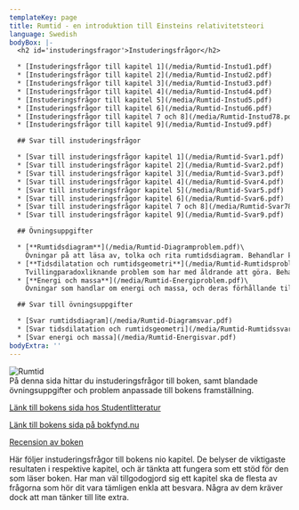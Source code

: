 ```yaml
---
templateKey: page
title: Rumtid - en introduktion till Einsteins relativitetsteori
language: Swedish
bodyBox: |-
  <h2 id='instuderingsfragor'>Instuderingsfrågor</h2>

  * [Instuderingsfrågor till kapitel 1](/media/Rumtid-Instud1.pdf)
  * [Instuderingsfrågor till kapitel 2](/media/Rumtid-Instud2.pdf)
  * [Instuderingsfrågor till kapitel 3](/media/Rumtid-Instud3.pdf)
  * [Instuderingsfrågor till kapitel 4](/media/Rumtid-Instud4.pdf)
  * [Instuderingsfrågor till kapitel 5](/media/Rumtid-Instud5.pdf)
  * [Instuderingsfrågor till kapitel 6](/media/Rumtid-Instud6.pdf)
  * [Instuderingsfrågor till kapitel 7 och 8](/media/Rumtid-Instud78.pdf)
  * [Instuderingsfrågor till kapitel 9](/media/Rumtid-Instud9.pdf)

  ## Svar till instuderingsfrågor

  * [Svar till instuderingsfrågor kapitel 1](/media/Rumtid-Svar1.pdf)
  * [Svar till instuderingsfrågor kapitel 2](/media/Rumtid-Svar2.pdf)
  * [Svar till instuderingsfrågor kapitel 3](/media/Rumtid-Svar3.pdf)
  * [Svar till instuderingsfrågor kapitel 4](/media/Rumtid-Svar4.pdf)
  * [Svar till instuderingsfrågor kapitel 5](/media/Rumtid-Svar5.pdf)
  * [Svar till instuderingsfrågor kapitel 6](/media/Rumtid-Svar6.pdf)
  * [Svar till instuderingsfrågor kapitel 7 och 8](/media/Rumtid-Svar78.pdf)
  * [Svar till instuderingsfrågor kapitel 9](/media/Rumtid-Svar9.pdf)

  ## Övningsuppgifter

  * [**Rumtidsdiagram**](/media/Rumtid-Diagramproblem.pdf)\
    Övningar på att läsa av, tolka och rita rumtidsdiagram. Behandlar kapitel 1 till 5.
  * [**Tidsdilatation och rumtidsgeometri**](/media/Rumtid-Rumtidsproblem.pdf)\
    Tvillingparadoxliknande problem som har med åldrande att göra. Behandlar kapitel 1 till 5.
  * [**Energi och massa**](/media/Rumtid-Energiproblem.pdf)\
    Övningar som handlar om energi och massa, och deras förhållande till världsvektorn. Behandlar kapitel 1 till 6.

  ## Svar till övningsuppgifter

  * [Svar rumtidsdiagram](/media/Rumtid-Diagramsvar.pdf)
  * [Svar tidsdilatation och rumtidsgeometri](/media/Rumtid-Rumtidssvar.pdf)
  * [Svar energi och massa](/media/Rumtid-Energisvar.pdf)
bodyExtra: ''
---
```

<div class='omslag'><img src='/media/Rumtid-Omslag.jpg' alt='Rumtid'/></div>
På denna sida hittar du instuderingsfrågor till boken, samt blandade övningsuppgifter och problem anpassade till bokens framställning.

[Länk till bokens sida hos Studentlitteratur](https://www.studentlitteratur.se/#32472-01)

[Länk till bokens sida på bokfynd.nu](http://www.bokfynd.nu/9144001231.html)

[Recension av boken](media/rumtid-recensionBorg.pdf)

Här följer instuderingsfrågor till bokens nio kapitel. De belyser de viktigaste resultaten i respektive kapitel, och är tänkta att fungera som ett stöd för den som läser boken. Har man väl tillgodogjord sig ett kapitel ska de flesta av frågorna som hör dit vara tämligen enkla att besvara. Några av dem kräver dock att man tänker till lite extra.
